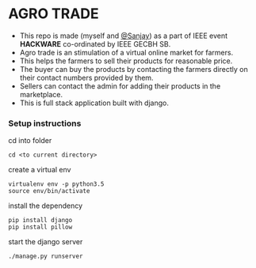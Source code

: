 # AGRO TRADE
* This repo is made (myself and [@Sanjay](https://github.com/codebysanjay))  as a part of IEEE event <b>HACKWARE</b> co-ordinated by IEEE GECBH SB.
* Agro trade is an stimulation of a virtual online market for farmers.
* This helps the farmers to sell their products for reasonable price.
* The buyer can buy the products by contacting the farmers directly on their contact numbers provided by them.
* Sellers can contact the admin for adding their products in the marketplace.
* This is full stack application built with django.

### Setup instructions

cd into folder 

    cd <to current directory>

create a virtual env    

    virtualenv env -p python3.5  
    source env/bin/activate    

install the dependency  
    
    pip install django
    pip install pillow


start the django server

    ./manage.py runserver
